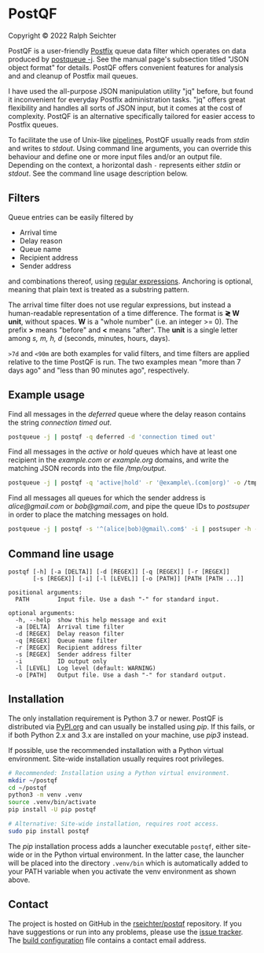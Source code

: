 # PostQF

Copyright © 2022 Ralph Seichter

PostQF is a user-friendly [Postfix](http://www.postfix.org/) queue data filter which operates on data produced by
[postqueue -j](http://www.postfix.org/postqueue.1.html). See the manual page's subsection titled "JSON object format"
for details. PostQF offers convenient features for analysis and and cleanup of Postfix mail queues.

I have used the all-purpose JSON manipulation utility "jq" before, but found it inconvenient for everyday Postfix
administration tasks. "jq" offers great flexibility and handles all sorts of JSON input, but it comes at the cost of
complexity. PostQF is an alternative specifically tailored for easier access to Postfix queues.

To facilitate the use of Unix-like [pipelines](https://en.wikipedia.org/wiki/Pipeline_%28Unix%29), PostQF usually reads
from _stdin_ and writes to _stdout_. Using command line arguments, you can override this behaviour and define one or
more input files and/or an output file. Depending on the context, a horizontal dash `-` represents either _stdin_ or
_stdout_. See the command line usage description below.

## Filters

Queue entries can be easily filtered by

* Arrival time
* Delay reason
* Queue name
* Recipient address
* Sender address

and combinations thereof, using
[regular expressions](https://docs.python.org/3/library/re.html#regular-expression-syntax). Anchoring is optional,
meaning that plain text is treated as a substring pattern.

The arrival time filter does not use regular expressions, but instead a human-readable representation of a time
difference. The format is **≷ W unit**, without spaces. **W** is a "whole number" (i.e. an integer >= 0). The
prefix **>** means "before" and **<** means "after". The **unit** is a single letter among _s, m, h, d_ (seconds,
minutes, hours, days).

`>7d` and `<90m` are both examples for valid filters, and time filters are applied relative to the time PostQF is run.
The two examples mean "more than 7 days ago" and "less than 90 minutes ago", respectively.

## Example usage

Find all messages in the _deferred_ queue where the delay reason contains the string _connection timed out_.

```bash
postqueue -j | postqf -q deferred -d 'connection timed out'
```

Find all messages in the _active_ or _hold_ queues which have at least one recipient in the _example.com_ or
_example.org_ domains, and write the matching JSON records into the file _/tmp/output_.

```bash
postqueue -j | postqf -q 'active|hold' -r '@example\.(com|org)' -o /tmp/output
```

Find all messages all queues for which the sender address is _alice@gmail.com_ or _bob@gmail.com_, and pipe the queue
IDs to _postsuper_ in order to place the matching messages on hold.

```bash
postqueue -j | postqf -s '^(alice|bob)@gmail\.com$' -i | postsuper -h -
```

## Command line usage

```
postqf [-h] [-a [DELTA]] [-d [REGEX]] [-q [REGEX]] [-r [REGEX]]
       [-s [REGEX]] [-i] [-l [LEVEL]] [-o [PATH]] [PATH [PATH ...]]

positional arguments:
  PATH        Input file. Use a dash "-" for standard input.

optional arguments:
  -h, --help  show this help message and exit
  -a [DELTA]  Arrival time filter
  -d [REGEX]  Delay reason filter
  -q [REGEX]  Queue name filter
  -r [REGEX]  Recipient address filter
  -s [REGEX]  Sender address filter
  -i          ID output only
  -l [LEVEL]  Log level (default: WARNING)
  -o [PATH]   Output file. Use a dash "-" for standard output.
```

## Installation

The only installation requirement is Python 3.7 or newer. PostQF is distributed via
[PyPI.org](https://pypi.org/project/postqf/) and can usually be installed using _pip_. If this fails, or if both Python
2.x and 3.x are installed on your machine, use _pip3_ instead.

If possible, use the recommended installation with a Python virtual environment. Site-wide installation usually requires
root privileges.

```bash
# Recommended: Installation using a Python virtual environment.
mkdir ~/postqf
cd ~/postqf
python3 -m venv .venv
source .venv/bin/activate
pip install -U pip postqf
```

```bash
# Alternative: Site-wide installation, requires root access.
sudo pip install postqf
```

The _pip_ installation process adds a launcher executable `postqf`, either site-wide or in the Python virtual
environment. In the latter case, the launcher will be placed into the directory `.venv/bin` which is automatically added
to your PATH variable when you activate the venv environment as shown above.

## Contact

The project is hosted on GitHub in the [rseichter/postqf](https://github.com/rseichter/postqf) repository. If you have
suggestions or run into any problems, please use the [issue tracker](https://github.com/rseichter/postqf/issues). The
[build configuration](https://github.com/rseichter/postqf/blob/master/setup.cfg) file contains a contact email address.
